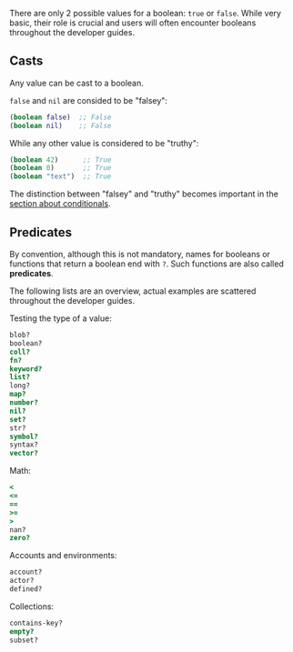 There are only 2 possible values for a boolean: `true` or `false`. While very basic, their role is crucial and users will often encounter booleans throughout the developer guides.


## Casts

Any value can be cast to a boolean.

`false` and `nil` are consided to be "falsey":

```clojure
(boolean false)  ;; False
(boolean nil)    ;; False
```

While any other value is considered to be "truthy":

```clojure
(boolean 42)      ;; True
(boolean 0)       ;; True
(boolean "text")  ;; True
```

The distinction between "falsey" and "truthy" becomes important in the [section about conditionals](/cvm/conditionals.md).


## Predicates

By convention, although this is not mandatory, names for booleans or functions that return a boolean end with `?`. Such functions are also called **predicates**.

The following lists are an overview, actual examples are scattered throughout the developer guides.

Testing the type of a value:

```clojure
blob?
boolean?
coll?
fn?
keyword?
list?
long?
map?
number?
nil?
set?
str?
symbol?
syntax?
vector?
```

Math:

```clojure
<
<=
==
>=
>
nan?
zero?
```

Accounts and environments:

```clojure
account?
actor?
defined?
```


Collections:

```clojure
contains-key?
empty?
subset?
```
